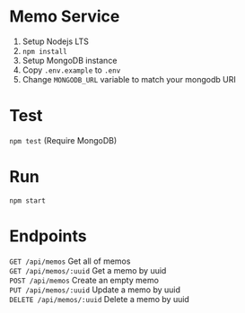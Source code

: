 # Memo Service

1. Setup Nodejs LTS
1. `npm install`
1. Setup MongoDB instance
1. Copy `.env.example` to `.env`
1. Change `MONGODB_URL` variable to match your mongodb URI

# Test

`npm test` (Require MongoDB)

# Run

`npm start`

# Endpoints

`GET /api/memos` Get all of memos  
`GET /api/memos/:uuid` Get a memo by uuid  
`POST /api/memos` Create an empty memo  
`PUT /api/memos/:uuid` Update a memo by uuid  
`DELETE /api/memos/:uuid` Delete a memo by uuid  

